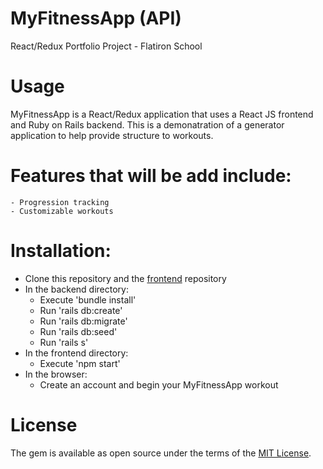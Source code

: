 # MyFitnessApp (API)
React/Redux Portfolio Project - Flatiron School

# Usage
MyFitnessApp is a React/Redux application that uses a React JS frontend and Ruby on Rails backend. This is a demonatration of a generator application to help provide structure to workouts.

# Features that will be add include:
    - Progression tracking
    - Customizable workouts

# Installation:
  * Clone this repository and the [frontend](https://github.com/josephdanielperez/myfitnessap-client) repository
  * In the backend directory:
    * Execute 'bundle install'
    * Run 'rails db:create'
    * Run 'rails db:migrate'
    * Run 'rails db:seed'
    * Run 'rails s'
  * In the frontend directory:
    * Execute 'npm start'
  * In the browser:
    * Create an account and begin your MyFitnessApp workout

# License
  The gem is available as open source under the terms of the [MIT License](https://opensource.org/licenses/MIT).
